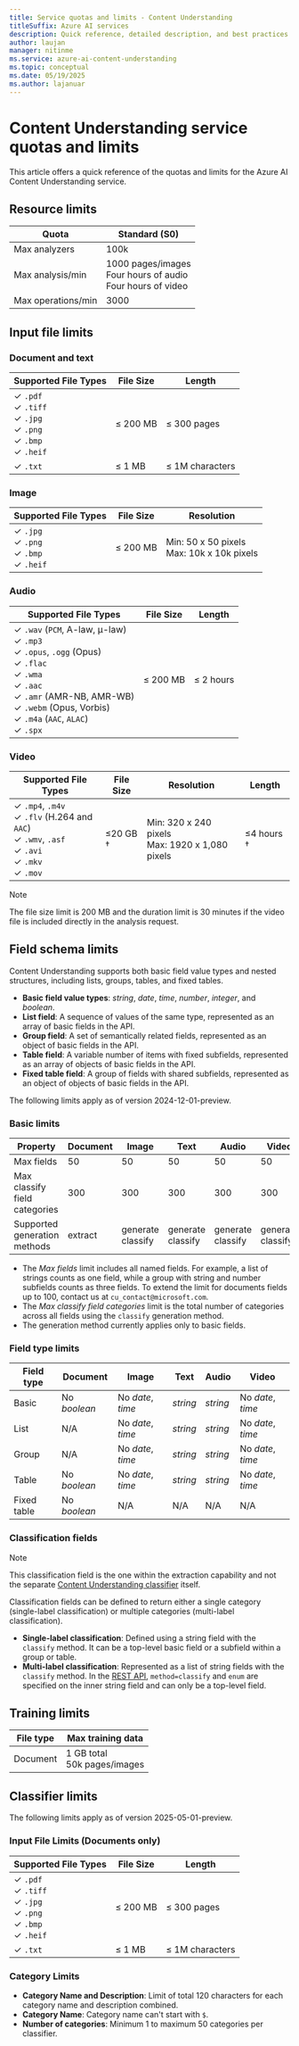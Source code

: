 ```yaml
---
title: Service quotas and limits - Content Understanding
titleSuffix: Azure AI services
description: Quick reference, detailed description, and best practices for working within Azure AI Content Understanding service Quotas and Limits
author: laujan
manager: nitinme
ms.service: azure-ai-content-understanding
ms.topic: conceptual
ms.date: 05/19/2025
ms.author: lajanuar
---
```



# Content Understanding service quotas and limits

This article offers a quick reference of the quotas and limits for the Azure AI Content Understanding service.

## Resource limits
| Quota | Standard (S0) |
| --- | --- |
| Max analyzers | 100k |
| Max analysis/min | 1000 pages/images <br> Four hours of audio <br> Four hours of video  |
| Max operations/min | 3000 |

## Input file limits

### Document and text

| Supported File Types | File Size | Length |
| --- | --- | --- |
| ✓ `.pdf`<br> ✓ `.tiff`<br> ✓ `.jpg`<br> ✓ `.png`<br> ✓ `.bmp`<br> ✓ `.heif` | ≤ 200 MB | ≤ 300 pages |
| ✓ `.txt`  | ≤ 1 MB | ≤ 1M characters |

### Image

| Supported File Types | File Size | Resolution |
| --- | --- | --- |
| ✓ `.jpg`<br> ✓ `.png`<br> ✓ `.bmp`<br> ✓ `.heif`| ≤ 200 MB | Min: 50 x 50 pixels <br> Max: 10k x 10k pixels |

### Audio

| Supported File Types | File Size | Length |
| --- | --- |  --- |
| ✓ `.wav` (`PCM`, A-law, μ-law) <br> ✓ `.mp3` <br> ✓ `.opus`, `.ogg` (Opus)<br> ✓ `.flac` <br> ✓ `.wma` <br> ✓ `.aac` <br> ✓ `.amr` (AMR-NB, AMR-WB) <br> ✓ `.webm` (Opus, Vorbis) <br> ✓ `.m4a` (`AAC`, `ALAC`)<br> ✓ `.spx` | ≤ 200 MB | ≤ 2 hours |

### Video

| Supported File Types | File Size | Resolution | Length |
| ---| --- | --- | --- |
| ✓  `.mp4`, `.m4v` <br> ✓ `.flv` (H.264 and `AAC`) <br> ✓ `.wmv`, `.asf` <br> ✓ `.avi` <br> ✓ `.mkv` <br> ✓ `.mov` | ≤20 GB † | Min: 320 x 240 pixels <br>Max: 1920 x 1,080 pixels | ≤4 hours †|

   > [!NOTE]
   > The file size limit is 200 MB and the duration limit is 30 minutes if the video file is included directly in the analysis request.

## Field schema limits

Content Understanding supports both basic field value types and nested structures, including lists, groups, tables, and fixed tables.

* **Basic field value types**: *string*, *date*, *time*, *number*, *integer*, and *boolean*.
* **List field**: A sequence of values of the same type, represented as an array of basic fields in the API.
* **Group field**: A set of semantically related fields, represented as an object of basic fields in the API.
* **Table field**: A variable number of items with fixed subfields, represented as an array of objects of basic fields in the API.
* **Fixed table field**: A group of fields with shared subfields, represented as an object of objects of basic fields in the API.

The following limits apply as of version 2024-12-01-preview.

### Basic limits

| Property | Document | Image | Text | Audio | Video |
| --- | --- | --- | --- | --- | --- |
| Max fields | 50 | 50 | 50 | 50 | 50 |
| Max classify field categories | 300 | 300 | 300 | 300 | 300 |
| Supported generation methods | extract | generate<br>classify | generate<br>classify | generate<br>classify | generate<br>classify |

* The *Max fields* limit includes all named fields. For example, a list of strings counts as one field, while a group with string and number subfields counts as three fields. To extend the limit for documents fields up to 100, contact us at `cu_contact@microsoft.com`.
* The *Max classify field categories* limit is the total number of categories across all fields using the `classify` generation method.
* The generation method currently applies only to basic fields.

### Field type limits

| Field type | Document | Image | Text | Audio | Video |
| --- | --- | --- | --- | --- | --- |
| Basic | No *boolean* | No *date*, *time* | *string* | *string* | No *date*, *time* |
| List | N/A | No *date*, *time* | *string* | *string* | No *date*, *time* |
| Group | N/A | No *date*, *time* |*string* | *string* | No *date*, *time* |
| Table | No *boolean* | No *date*, *time* | *string* | *string* | No *date*, *time* |
| Fixed table | No *boolean* | N/A | N/A | N/A | N/A |

### Classification fields

   > [!NOTE]
   > This classification field is the one within the extraction capability and not the separate [Content Understanding classifier](concepts/classifiers.md) itself.

Classification fields can be defined to return either a single category (single-label classification) or multiple categories (multi-label classification).

* **Single-label classification**: Defined using a string field with the `classify` method. It can be a top-level basic field or a subfield within a group or table.
* **Multi-label classification**: Represented as a list of string fields with the `classify` method. In the [REST API](/rest/api/contentunderstanding/operation-groups?view=rest-contentunderstanding-2024-12-01-preview&preserve-view=true), `method=classify` and `enum` are specified on the inner string field and can only be a top-level field.


## Training limits
| File type| Max training data |
| ---| --- |
| Document | 1 GB total<br>50k pages/images |

## Classifier limits

The following limits apply as of version 2025-05-01-preview.

### Input File Limits (Documents only)

| Supported File Types | File Size | Length |
| --- | --- | --- |
| ✓ `.pdf`<br> ✓ `.tiff`<br> ✓ `.jpg`<br> ✓ `.png`<br> ✓ `.bmp`<br> ✓ `.heif` | ≤ 200 MB | ≤ 300 pages |
| ✓ `.txt`  | ≤ 1 MB | ≤ 1M characters |

### Category Limits

* **Category Name and Description**: Limit of total 120 characters for each category name and description combined.
* **Category Name**: Category name can't start with `$`.
* **Number of categories**: Minimum 1 to maximum 50 categories per classifier.
